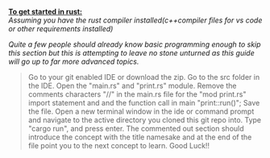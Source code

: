 <u><b>To get started in rust:</b></u></br>
<i> Assuming you have the rust compiler installed(c++compiler files for vs code or other requirements installed)</i>

<i>Quite a few people should already know basic programming enough to skip this section but this is attempting to leave no stone unturned as this guide will go up to far more advanced topics.</i>

> Go to your git enabled IDE or download the zip.
> Go to the src folder in the IDE.
> Open the "main.rs" and "print.rs" module.
> Remove the comments characters "//" in the main.rs file for the "mod print.rs" import statement and and the function call in main "print::run()";
> Save the file.
> Open a new terminal window in the ide or command prompt and navigate to the active directory you cloned this git repo into.
> Type "cargo run", and press enter.
> The commented out section should introduce the concept with the title namesake and at the end of the file point you to the next concept to learn.
> Good Luck!! 
